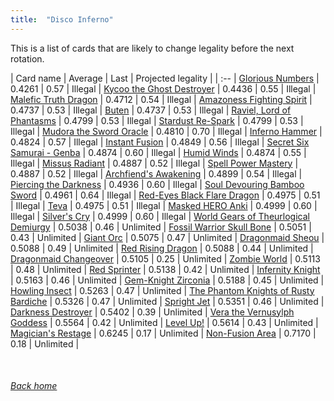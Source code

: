 ```yaml
---
title:  "Disco Inferno"
---
```


This is a list of cards that are likely to change legality before the next rotation.

| Card name | Average | Last | Projected legality |
| :-- |
[Glorious Numbers](https://db.ygoprodeck.com/card/?search=Glorious%20Numbers) | 0.4261 | 0.57 | Illegal |
[Kycoo the Ghost Destroyer](https://db.ygoprodeck.com/card/?search=Kycoo%20the%20Ghost%20Destroyer) | 0.4436 | 0.55 | Illegal |
[Malefic Truth Dragon](https://db.ygoprodeck.com/card/?search=Malefic%20Truth%20Dragon) | 0.4712 | 0.54 | Illegal |
[Amazoness Fighting Spirit](https://db.ygoprodeck.com/card/?search=Amazoness%20Fighting%20Spirit) | 0.4737 | 0.53 | Illegal |
[Buten](https://db.ygoprodeck.com/card/?search=Buten) | 0.4737 | 0.53 | Illegal |
[Raviel, Lord of Phantasms](https://db.ygoprodeck.com/card/?search=Raviel,%20Lord%20of%20Phantasms) | 0.4799 | 0.53 | Illegal |
[Stardust Re-Spark](https://db.ygoprodeck.com/card/?search=Stardust%20Re-Spark) | 0.4799 | 0.53 | Illegal |
[Mudora the Sword Oracle](https://db.ygoprodeck.com/card/?search=Mudora%20the%20Sword%20Oracle) | 0.4810 | 0.70 | Illegal |
[Inferno Hammer](https://db.ygoprodeck.com/card/?search=Inferno%20Hammer) | 0.4824 | 0.57 | Illegal |
[Instant Fusion](https://db.ygoprodeck.com/card/?search=Instant%20Fusion) | 0.4849 | 0.56 | Illegal |
[Secret Six Samurai - Genba](https://db.ygoprodeck.com/card/?search=Secret%20Six%20Samurai%20-%20Genba) | 0.4874 | 0.60 | Illegal |
[Humid Winds](https://db.ygoprodeck.com/card/?search=Humid%20Winds) | 0.4874 | 0.55 | Illegal |
[Missus Radiant](https://db.ygoprodeck.com/card/?search=Missus%20Radiant) | 0.4887 | 0.52 | Illegal |
[Spell Power Mastery](https://db.ygoprodeck.com/card/?search=Spell%20Power%20Mastery) | 0.4887 | 0.52 | Illegal |
[Archfiend's Awakening](https://db.ygoprodeck.com/card/?search=Archfiend's%20Awakening) | 0.4899 | 0.54 | Illegal |
[Piercing the Darkness](https://db.ygoprodeck.com/card/?search=Piercing%20the%20Darkness) | 0.4936 | 0.60 | Illegal |
[Soul Devouring Bamboo Sword](https://db.ygoprodeck.com/card/?search=Soul%20Devouring%20Bamboo%20Sword) | 0.4961 | 0.64 | Illegal |
[Red-Eyes Black Flare Dragon](https://db.ygoprodeck.com/card/?search=Red-Eyes%20Black%20Flare%20Dragon) | 0.4975 | 0.51 | Illegal |
[Teva](https://db.ygoprodeck.com/card/?search=Teva) | 0.4975 | 0.51 | Illegal |
[Masked HERO Anki](https://db.ygoprodeck.com/card/?search=Masked%20HERO%20Anki) | 0.4999 | 0.60 | Illegal |
[Silver's Cry](https://db.ygoprodeck.com/card/?search=Silver's%20Cry) | 0.4999 | 0.60 | Illegal |
[World Gears of Theurlogical Demiurgy](https://db.ygoprodeck.com/card/?search=World%20Gears%20of%20Theurlogical%20Demiurgy) | 0.5038 | 0.46 | Unlimited |
[Fossil Warrior Skull Bone](https://db.ygoprodeck.com/card/?search=Fossil%20Warrior%20Skull%20Bone) | 0.5051 | 0.43 | Unlimited |
[Giant Orc](https://db.ygoprodeck.com/card/?search=Giant%20Orc) | 0.5075 | 0.47 | Unlimited |
[Dragonmaid Sheou](https://db.ygoprodeck.com/card/?search=Dragonmaid%20Sheou) | 0.5088 | 0.49 | Unlimited |
[Red Rising Dragon](https://db.ygoprodeck.com/card/?search=Red%20Rising%20Dragon) | 0.5088 | 0.44 | Unlimited |
[Dragonmaid Changeover](https://db.ygoprodeck.com/card/?search=Dragonmaid%20Changeover) | 0.5105 | 0.25 | Unlimited |
[Zombie World](https://db.ygoprodeck.com/card/?search=Zombie%20World) | 0.5113 | 0.48 | Unlimited |
[Red Sprinter](https://db.ygoprodeck.com/card/?search=Red%20Sprinter) | 0.5138 | 0.42 | Unlimited |
[Infernity Knight](https://db.ygoprodeck.com/card/?search=Infernity%20Knight) | 0.5163 | 0.46 | Unlimited |
[Gem-Knight Zirconia](https://db.ygoprodeck.com/card/?search=Gem-Knight%20Zirconia) | 0.5188 | 0.45 | Unlimited |
[Howling Insect](https://db.ygoprodeck.com/card/?search=Howling%20Insect) | 0.5263 | 0.47 | Unlimited |
[The Phantom Knights of Rusty Bardiche](https://db.ygoprodeck.com/card/?search=The%20Phantom%20Knights%20of%20Rusty%20Bardiche) | 0.5326 | 0.47 | Unlimited |
[Spright Jet](https://db.ygoprodeck.com/card/?search=Spright%20Jet) | 0.5351 | 0.46 | Unlimited |
[Darkness Destroyer](https://db.ygoprodeck.com/card/?search=Darkness%20Destroyer) | 0.5402 | 0.39 | Unlimited |
[Vera the Vernusylph Goddess](https://db.ygoprodeck.com/card/?search=Vera%20the%20Vernusylph%20Goddess) | 0.5564 | 0.42 | Unlimited |
[Level Up!](https://db.ygoprodeck.com/card/?search=Level%20Up!) | 0.5614 | 0.43 | Unlimited |
[Magician's Restage](https://db.ygoprodeck.com/card/?search=Magician's%20Restage) | 0.6245 | 0.17 | Unlimited |
[Non-Fusion Area](https://db.ygoprodeck.com/card/?search=Non-Fusion%20Area) | 0.7170 | 0.18 | Unlimited |

<br>

###### [Back home](index)